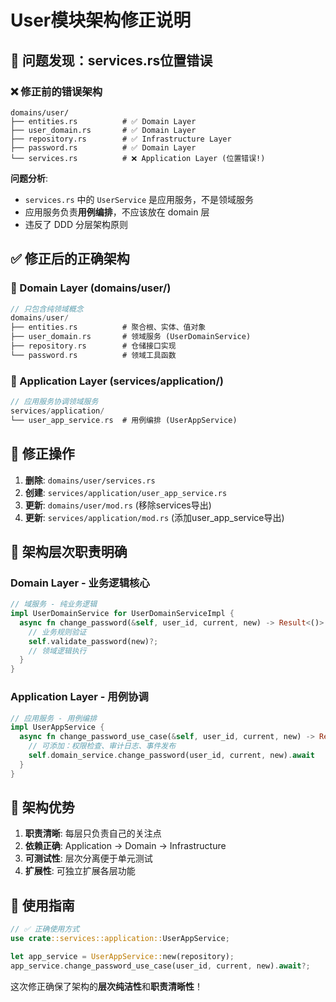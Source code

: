 # User模块架构修正说明

## 🚨 **问题发现：services.rs位置错误**

### ❌ 修正前的错误架构
```
domains/user/
├── entities.rs          # ✅ Domain Layer
├── user_domain.rs       # ✅ Domain Layer  
├── repository.rs        # ✅ Infrastructure Layer
├── password.rs          # ✅ Domain Layer
└── services.rs          # ❌ Application Layer (位置错误!)
```

**问题分析**:
- `services.rs` 中的 `UserService` 是应用服务，不是领域服务
- 应用服务负责**用例编排**，不应该放在 domain 层
- 违反了 DDD 分层架构原则

## ✅ **修正后的正确架构**

### 📁 Domain Layer (domains/user/)
```rust
// 只包含纯领域概念
domains/user/
├── entities.rs          # 聚合根、实体、值对象
├── user_domain.rs       # 领域服务 (UserDomainService)
├── repository.rs        # 仓储接口实现
└── password.rs          # 领域工具函数
```

### 📁 Application Layer (services/application/)
```rust
// 应用服务协调领域服务
services/application/
└── user_app_service.rs  # 用例编排 (UserAppService)
```

## 🔧 **修正操作**

1. **删除**: `domains/user/services.rs`
2. **创建**: `services/application/user_app_service.rs`
3. **更新**: `domains/user/mod.rs` (移除services导出)
4. **更新**: `services/application/mod.rs` (添加user_app_service导出)

## 🎯 **架构层次职责明确**

### Domain Layer - 业务逻辑核心
```rust
// 域服务 - 纯业务逻辑
impl UserDomainService for UserDomainServiceImpl {
  async fn change_password(&self, user_id, current, new) -> Result<()> {
    // 业务规则验证
    self.validate_password(new)?;
    // 领域逻辑执行
  }
}
```

### Application Layer - 用例协调
```rust
// 应用服务 - 用例编排
impl UserAppService {
  async fn change_password_use_case(&self, user_id, current, new) -> Result<()> {
    // 可添加：权限检查、审计日志、事件发布
    self.domain_service.change_password(user_id, current, new).await
  }
}
```

## 🚀 **架构优势**

1. **职责清晰**: 每层只负责自己的关注点
2. **依赖正确**: Application → Domain → Infrastructure
3. **可测试性**: 层次分离便于单元测试
4. **扩展性**: 可独立扩展各层功能

## 📝 **使用指南**

```rust
// ✅ 正确使用方式
use crate::services::application::UserAppService;

let app_service = UserAppService::new(repository);
app_service.change_password_use_case(user_id, current, new).await?;
```

这次修正确保了架构的**层次纯洁性**和**职责清晰性**！ 